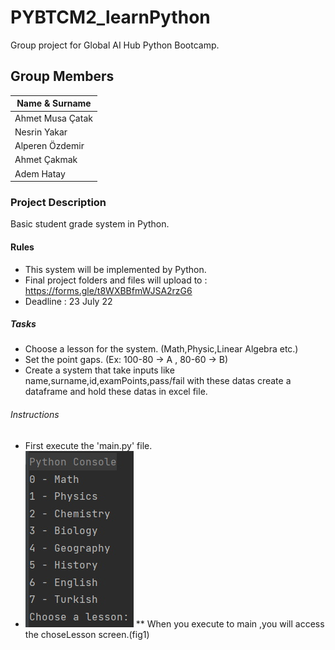 # PYBTCM2_learnPython
Group project for Global AI Hub Python Bootcamp.

## Group Members
| Name & Surname |
| ------------- |
|Ahmet Musa Çatak|
|Nesrin Yakar|
|Alperen Özdemir|
|Ahmet Çakmak|
|Adem Hatay|

### Project Description
Basic student grade system in Python.

#### Rules
* This system will be implemented by Python.
* Final project folders and files will upload to : https://forms.gle/t8WXBBfmWJSA2rzG6
* Deadline : 23 July 22

##### Tasks
* Choose a lesson for the system. (Math,Physic,Linear Algebra etc.)
* Set the point gaps. (Ex: 100-80 -> A , 80-60 -> B)
* Create a system that take inputs like name,surname,id,examPoints,pass/fail with these datas create a dataframe  and hold these datas in excel file.

###### Instructions
* First execute the 'main.py' file.
* ![Fig1](https://github.com/musacatak/Gloabal-AI-Hub-Python-Bootcamp-Projects/blob/main/Project%201/Figures/fig1.jpg?raw=true)
** When you execute to main ,you will access the choseLesson screen.(fig1)


